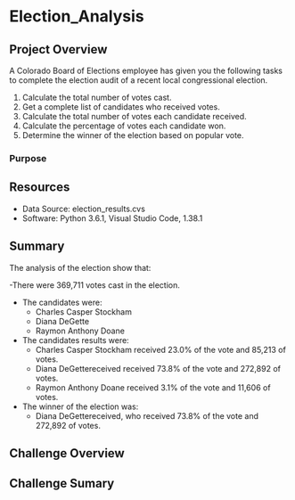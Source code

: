 # Election_Analysis

## Project Overview

A Colorado Board of Elections employee has given you the following tasks to complete the election audit of a recent local congressional election.

1. Calculate the total number of votes cast.
2. Get a complete list of candidates who received votes.
3. Calculate the total number of votes each candidate received.
4. Calculate the percentage of votes each candidate won.
5. Determine the winner of the election based on popular vote. 

### Purpose

## Resources

- Data Source: election_results.cvs
- Software: Python 3.6.1, Visual Studio Code, 1.38.1


## Summary
The analysis of the election show that:

-There were 369,711 votes cast in the election.
- The candidates were: 
  - Charles Casper Stockham
  - Diana DeGette
  - Raymon Anthony Doane
- The candidates results were: 
  - Charles Casper Stockham received 23.0% of the vote and 85,213 of votes.
  - Diana DeGettereceived received 73.8% of the vote and 272,892 of votes.
  - Raymon Anthony Doane received 3.1% of the vote and 11,606 of votes.
- The winner of the election was:
  - Diana DeGettereceived, who received 73.8% of the vote and 272,892 of votes.
 

## Challenge Overview

## Challenge Sumary

